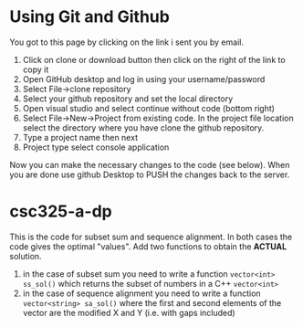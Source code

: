 # Using Git and Github
You got to this page by clicking on the link i sent you by email.

1. Click on clone or download button then click on the right of the link to copy it
1. Open GitHub desktop and log in using your username/password
1. Select File->clone repository
1. Select your github repository and set the local directory
1. Open visual studio and select continue without code (bottom right)
1. Select File->New->Project from existing code. In the project file location select the directory
where you have clone the github repository.
1. Type a project name then next
1. Project type select console application

Now you can make the necessary changes to the code (see below). When you are done use
github Desktop to PUSH the changes back to the server.

# csc325-a-dp
This is the code for subset sum and sequence alignment. In both cases the code gives the optimal "values".
Add two functions to obtain the **ACTUAL** solution. 
1. in the case of subset sum you need to write a function
  ```vector<int> ss_sol()```
  which returns the subset of numbers in a C++
  ```vector<int>```  
1. in the case of sequence alignment you need to write a function
 ```vector<string> sa_sol()``` 
 where the first and second elements of the vector are the modified X and Y (i.e. with gaps included)
